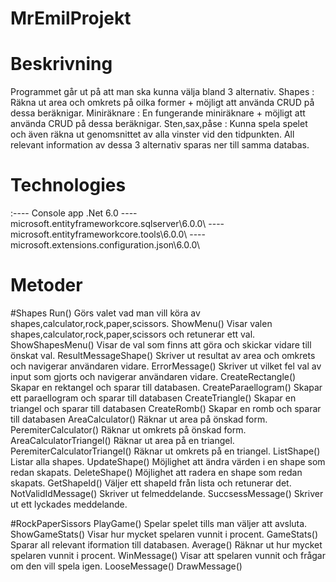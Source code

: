 # MrEmilProjekt

# Beskrivning  
Programmet går ut på att man ska kunna välja bland 3 alternativ.
Shapes : Räkna ut area och omkrets på oilka former + möjligt att använda CRUD på dessa beräknigar.
Miniräknare : En fungerande miniräknare + möjligt att använda CRUD på dessa beräknigar.
Sten,sax,påse : Kunna spela spelet och även räkna ut genomsnittet av alla vinster vid den tidpunkten.
All relevant information av dessa 3 alternativ sparas ner till samma databas.

# Technologies
:---- Console app .Net 6.0 ---- microsoft.entityframeworkcore.sqlserver\6.0.0\ ---- 
microsoft.entityframeworkcore.tools\6.0.0\ ---- microsoft.extensions.configuration.json\6.0.0\


# Metoder
#Shapes
Run() Görs valet vad man vill köra av shapes,calculator,rock,paper,scissors.
ShowMenu() Visar valen shapes,calculator,rock,paper,scissors och retunerar ett val.
ShowShapesMenu() Visar de val som finns att göra och skickar vidare till önskat val.
ResultMessageShape() Skriver ut resultat av area och omkrets och navigerar användaren vidare.
ErrorMessage() Skriver ut vilket  fel val av input som gjorts och navigerar användaren vidare.
CreateRectangle() Skapar en rektangel och sparar till databasen.
CreateParaellogram() Skapar ett paraellogram och sparar till databasen
CreateTriangle()  Skapar en triangel och sparar till databasen
CreateRomb()  Skapar en romb och sparar till databasen
AreaCalculator() Räknar ut area på önskad form.
PeremiterCalculator() Räknar ut omkrets på önskad form.
AreaCalculatorTriangel() Räknar ut area på en triangel.
PeremiterCalculatorTriangel() Räknar ut omkrets på en triangel.
ListShape() Listar alla shapes.
UpdateShape() Möjlighet att ändra värden i en shape som redan skapats.
DeleteShape() Möjlighet att radera en shape som redan skapats.
GetShapeId() Väljer ett shapeId från lista och retunerar det.
NotValidIdMessage() Skriver ut felmeddelande.
SuccsessMessage() Skriver ut ett lyckades meddelande.

#RockPaperSissors
PlayGame() Spelar spelet tills man väljer att avsluta.
ShowGameStats() Visar hur mycket spelaren vunnit i procent.
GameStats() Sparar all relevant iformation till databasen.
Average() Räknar ut hur mycket spelaren vunnit i procent.
WinMessage() Visar att spelaren vunnit och frågar om den vill spela igen.
LooseMessage() 
DrawMessage()






 







